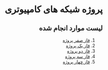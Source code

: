 <div dir='rtl'>
  
# پروژه شبکه های کامپیوتری

## لیست موارد انجام شده

1. [فاز صفر پروژه](https://github.com/msadeqsirjani/Network-Project/tree/main/Phase%200)
2. [فاز یک پروژه](https://github.com/msadeqsirjani/Network-Project/tree/main/Phase%201/Port%20Sniffer)
3. [فاز دو پروژه](https://github.com/msadeqsirjani/Network-Project/tree/main/Phase%202)
4. [فاز سه پروژه](https://github.com/msadeqsirjani/Network-Project/tree/main/Phase%203)
5. [فاز چهار پروژه](https://github.com/msadeqsirjani/Network-Project/tree/main/Phase%204)


</div>

